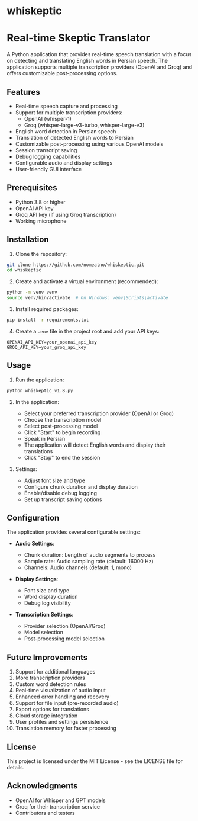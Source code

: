 # whiskeptic
# Real-time Skeptic Translator

A Python application that provides real-time speech translation with a focus on detecting and translating English words in Persian speech. The application supports multiple transcription providers (OpenAI and Groq) and offers customizable post-processing options.

## Features

- Real-time speech capture and processing
- Support for multiple transcription providers:
  - OpenAI (whisper-1)
  - Groq (whisper-large-v3-turbo, whisper-large-v3)
- English word detection in Persian speech
- Translation of detected English words to Persian
- Customizable post-processing using various OpenAI models
- Session transcript saving
- Debug logging capabilities
- Configurable audio and display settings
- User-friendly GUI interface

## Prerequisites

- Python 3.8 or higher
- OpenAI API key
- Groq API key (if using Groq transcription)
- Working microphone

## Installation

1. Clone the repository:
```bash
git clone https://github.com/nomeatno/whiskeptic.git
cd whiskeptic
```

2. Create and activate a virtual environment (recommended):
```bash
python -m venv venv
source venv/bin/activate  # On Windows: venv\Scripts\activate
```

3. Install required packages:
```bash
pip install -r requirements.txt
```

4. Create a `.env` file in the project root and add your API keys:
```env
OPENAI_API_KEY=your_openai_api_key
GROQ_API_KEY=your_groq_api_key
```

## Usage

1. Run the application:
```bash
python whiskeptic_v1.8.py
```

2. In the application:
   - Select your preferred transcription provider (OpenAI or Groq)
   - Choose the transcription model
   - Select post-processing model
   - Click "Start" to begin recording
   - Speak in Persian
   - The application will detect English words and display their translations
   - Click "Stop" to end the session

3. Settings:
   - Adjust font size and type
   - Configure chunk duration and display duration
   - Enable/disable debug logging
   - Set up transcript saving options

## Configuration

The application provides several configurable settings:

- **Audio Settings**:
  - Chunk duration: Length of audio segments to process
  - Sample rate: Audio sampling rate (default: 16000 Hz)
  - Channels: Audio channels (default: 1, mono)

- **Display Settings**:
  - Font size and type
  - Word display duration
  - Debug log visibility

- **Transcription Settings**:
  - Provider selection (OpenAI/Groq)
  - Model selection
  - Post-processing model selection

## Future Improvements

1. Support for additional languages
2. More transcription providers
3. Custom word detection rules
4. Real-time visualization of audio input
5. Enhanced error handling and recovery
6. Support for file input (pre-recorded audio)
7. Export options for translations
8. Cloud storage integration
9. User profiles and settings persistence
10. Translation memory for faster processing

## License

This project is licensed under the MIT License - see the LICENSE file for details.

## Acknowledgments

- OpenAI for Whisper and GPT models
- Groq for their transcription service
- Contributors and testers

